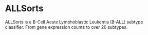 # ALLSorts
ALLSorts is a B-Cell Acute Lymphoblastic Leukemia (B-ALL) subtype classifier. From gene expression counts to over 20 subtypes.
